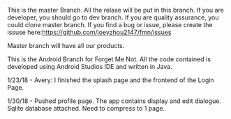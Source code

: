 This is the master Branch.
All the relase will be put in this branch.
If you are developer, you should go to dev branch.
If you are quality assurance, you could clone master branch. If you find a bug or issue, please create the issuse here:https://github.com/joeyzhou2147/fmn/issues

Master branch will have all our products.

This is the Android Branch for Forget Me Not. All the code contained is developed using Android Studios IDE and written in Java.

1/23/18 - Avery: I finished the splash page and the frontend of the Login Page.

1/30/18 - Pushed profile page. The app contains display and edit dialogue. Sqlite database attached. Need to compress to 1 page.
